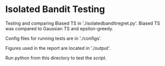 # Isolated Bandit Testing

Testing and comparing Biased TS in './isolatedbanditregret.py'. Biased TS was compared to Gaussian TS and epsilon-greedy.

Config files for running tests are in './configs'.

Figures used in the report are located in './output'.

Run python from this directory to test the script.
